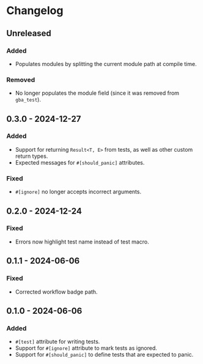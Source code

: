 # Changelog

## Unreleased
### Added
- Populates modules by splitting the current module path at compile time.
### Removed
- No longer populates the module field (since it was removed from `gba_test`).

## 0.3.0 - 2024-12-27
### Added
- Support for returning `Result<T, E>` from tests, as well as other custom return types.
- Expected messages for `#[should_panic]` attributes.
### Fixed
- `#[ignore]` no longer accepts incorrect arguments.

## 0.2.0 - 2024-12-24
### Fixed
- Errors now highlight test name instead of test macro.

## 0.1.1 - 2024-06-06
### Fixed
- Corrected workflow badge path.

## 0.1.0 - 2024-06-06
### Added
- `#[test]` attribute for writing tests.
- Support for `#[ignore]` attribute to mark tests as ignored.
- Support for `#[should_panic]` to define tests that are expected to panic.

